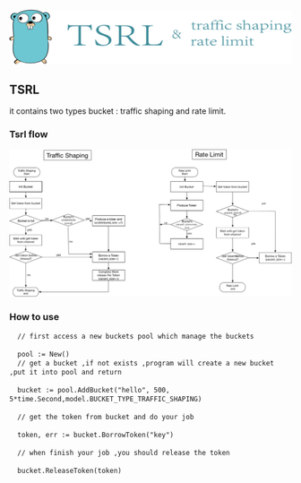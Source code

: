 


![](./images/logo.png)

## TSRL

 it contains two types bucket  : traffic shaping and rate limit.


### Tsrl flow

![](./images/tsrl.png)

### How to use
```
  // first access a new buckets pool which manage the buckets

  pool := New()
  // get a bucket ,if not exists ,program will create a new bucket ,put it into pool and return

  bucket := pool.AddBucket("hello", 500, 5*time.Second,model.BUCKET_TYPE_TRAFFIC_SHAPING)

  // get the token from bucket and do your job 

  token, err := bucket.BorrowToken("key")

  // when finish your job ,you should release the token

  bucket.ReleaseToken(token)

```
